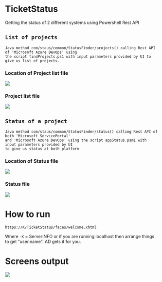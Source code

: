 # TicketStatus
Getting the status of 2 different systems using Powershell Rest API


## ```List of projects```
```
Java method com/staus/common/StatusFinder/projects() calling Rest API of 'Microsoft Azure DevOps' using
the script findProjects.ps1 with input parameters provided by UI to give us list of projects.
```

### Location of Project list file

![](src/main/webapp/images/projectListAtTomcatWorkingDirectory.png1)


### Project list file

![](src/main/webapp/images/projectListAtTomcatWorkingDirectory_LIST.png1)


## ```Status of a project```
```
Java method com/staus/common/StatusFinder/status() calling Rest API of both 'Microsoft ServicePortal' 
and 'Microsoft Azure DevOps' using the script appStatus.psm1 with input parameters provided by UI
to give us status at both platform 
```

### Location of Status file


![](src/main/webapp/images/StatusFilesLocation.png1)



### Status file

![](src/main/webapp/images/StatusFiles_Results.png1)


# How to run 

```
https://K/TicketStatus/faces/welcome.xhtml
```

Where
```-K``` = ServerINFO or if you are running localhost then arrange things to get "user.name". AD gets it for you.


# Screens output

![](src/main/webapp/images/howToRun.gif1)






